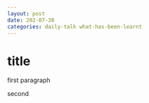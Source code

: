 ```yaml
---
layout: post
date: 202-07-30
categories: daily-talk what-has-been-learnt
---
```


# title

first paragraph


second 

